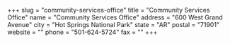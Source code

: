 +++
slug = "community-services-office"
title = "Community Services Office"
name = "Community Services Office"
address = "600 West Grand Avenue"
city = "Hot Springs National Park"
state = "AR"
postal = "71901"
website = ""
phone = "501-624-5724"
fax = ""
+++
